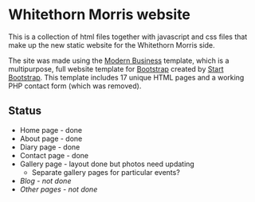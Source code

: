 # Whitethorn Morris website

This is a collection of html files together with javascript and css files that make up the new static website for the Whitethorn Morris side.

The site was made using the [Modern Business](http://startbootstrap.com/template-overviews/modern-business/) template, which is a multipurpose, full website template for [Bootstrap](http://getbootstrap.com/) created by [Start Bootstrap](http://startbootstrap.com/). This template includes 17 unique HTML pages and a working PHP contact form (which was removed).


## Status

* Home page - done
* About page - done
* Diary page - done
* Contact page - done
* Gallery page - layout done but photos need updating
    * Separate gallery pages for particular events?
* _Blog - not done_
* _Other pages - not done_


